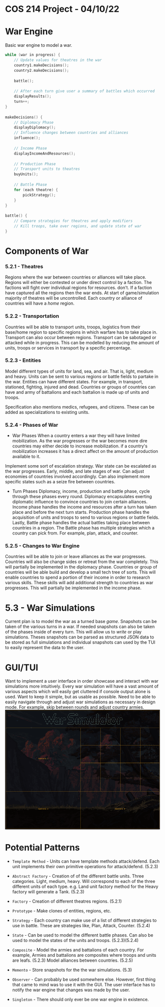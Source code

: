 # COS 214 Project - 04/10/22

# War Engine
Basic war engine to model a war.
```c++
while (war in progress) {
	// Update values for theatres in the war
	country1.makeDecisions();
	country2.makeDecisions();

	battle();

	// After each turn give user a summary of battles which occurred
	displayResults();
	turn++;
}

makeDecisions() {
	// Diplomacy Phase
	displayDiplomacy();
	// Influence changes between countries and alliances
	influence();

	// Income Phase
	displayIncomeAndResources();

	// Production Phase
	// Transport units to theatres
	buyUnits();

	// Battle Phase
	for (each theatre) {
		pickStrategy();
	}
}

battle() {
	// Compare strategies for theatres and apply modifiers
	// Kill troops, take over regions, and update state of war
}
```

# Components of War

### 5.2.1 - Theatres
Regions where the war between countries or alliances will take place. Regions
will either be contested or under direct control by a faction. The factions will
fight over individual regions for resources. don't. If a faction have captured
all the regions then the war ends. At start of game/simulation majority of
theatres will be uncontrolled. Each country or alliance of countries will have a
*home* region.

### 5.2.2 - Transportation
Countries will be able to transport units, troops, logistics from their base/home
region to specific regions in which warfare has to take place in. Transport can
also occur between regions. Transport can be sabotaged or attacked while in
progress. This can be modelled by reducing the amount of units, troops
or services in transport by a specific percentage.

### 5.2.3 - Entities
Model different types of units for land, sea, and air. That is, light, medium
and heavy. Units can be sent to various regions or battle fields to partake in
the war. Entities can have different states. For example, in transport,
stationed, fighting, injured and dead. Countries or groups of countries can have
and army of battalions and each battalion is made up of units and troops.


Specification also mentions medics, refugees, and citizens. These can be added
as specializations to existing units.

### 5.2.4 - Phases of War
- War Phases
When a country enters a war they will have limited mobilization. As the war
progresses or the war becomes more dire countries may either decide to increase
mobilization. if a country's mobilization increases it has a direct affect on
the amount of production available to it.

Implement some sort of escalation strategy. War state can be escalated as the
war progresses. Early, middle, and late stages of war. Can adjust economies of
countries involved accordingly. Can also implement more specific states such as
a seize fire between countries.

- Turn Phases
Diplomacy, income, production and battle phase, cycle through these phases every
round. Diplomacy encapsulates exerting diplomatic influence to convince
countries to join certain alliances. Income phase handles the income and
resources after a turn has taken place and before the next turn starts.
Production phase handles the acquisition of units and troops to send to various
regions or battle fields. Lastly, Battle phase handles the actual battles taking
place between countries in a region. The Battle phase has multiple strategies
which a country can pick from. For example, plan, attack, and counter.

### 5.2.5 - Changes to War Engine
Countries will be able to join or leave alliances as the war progresses.
Countries will also be change sides or retreat from the war completely. This
will partially be implemented in the diplomacy phase. Countries or group of
countries will be able build and develop a small tech tree of sorts. This will
enable countries to spend a portion of their income in order to research various
skills. These skills will add additional strength to countries as war
progresses. This will partially be implemented in the income phase. 
# 5.3 - War Simulations
Current plan is to model the war as a turned base *game*. Snapshots can be taken
of the various turns in a war. If needed snapshots can also be taken of the
phases inside of every turn. This will allow us to *write* or play simulations.
Theses snapshots can be parsed as structured JSON data to be stored as full
simulations and individual snapshots can used by the TUI to easily represent the
data to the user. 

# GUI/TUI
Want to implement a user interface in order showcase and interact with war
simulations more intuitively. Every war simulation will have a vast amount of
various aspects which will easily get cluttered if console output alone is used.
Want to keep it simple, but as usable as possible. Need to be able to easily
navigate through and adjust war simulations as necessary in design mode. For
example, skip between rounds and adjust country armies.
![Example](Pre-Initial%20TUI%20Example.png)


# Potential Patterns
- `Template Method` - Units can have template methods attack/defend. Each unit
  implements their own primitive operations for attack/defend. (5.2.3)

- `Abstract Factory` - Creation of of the different battle units. Three
  categories. Light, medium, heavy. Will correspond to each of the three
  different units of each type. e.g. Land unit factory method for the Heavy
  factory will generate a Tank. (5.2.3)

- `Factory` - Creation of different theatres regions. (5.2.1)

- `Prototype` -  Make clones of entities, regions, etc.

- `Strategy` - Each country can make use of a list of different strategies to use
  in battle. These are strategies like, Plan, Attack, Counter. (5.2.4)

- `State` - Can be used to model the different battle phases. Can also be used to model the states of the units and troops. (5.2.3)(5.2.4)

- `Composite` - Model the armies and battalions of each country. For example,
  Armies and battalions are composites where troops and units are leafs. (5.2.3)
  Model alliances between countries. (5.2.5)

- `Memento` - Store snapshots for the the war simulations. (5.3)

- `Observer` - Can probably be used somewhere else. However, first thing that came to mind was to use it with the GUI. The user interface has to notify the war engine that changes was made by the user.

- `Singleton` - There should only ever be one war engine in existence.